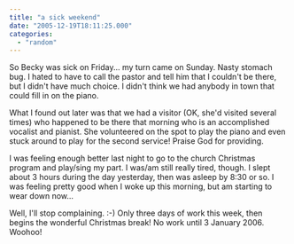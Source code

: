 ```yaml
---
title: "a sick weekend"
date: "2005-12-19T18:11:25.000"
categories: 
  - "random"
---
```


So Becky was sick on Friday... my turn came on Sunday. Nasty stomach bug. I hated to have to call the pastor and tell him that I couldn't be there, but I didn't have much choice. I didn't think we had anybody in town that could fill in on the piano.

What I found out later was that we had a visitor (OK, she'd visited several times) who happened to be there that morning who is an accomplished vocalist and pianist. She volunteered on the spot to play the piano and even stuck around to play for the second service! Praise God for providing.

I was feeling enough better last night to go to the church Christmas program and play/sing my part. I was/am still really tired, though. I slept about 3 hours during the day yesterday, then was asleep by 8:30 or so. I was feeling pretty good when I woke up this morning, but am starting to wear down now...

Well, I'll stop complaining. :-) Only three days of work this week, then begins the wonderful Christmas break! No work until 3 January 2006. Woohoo!
